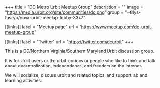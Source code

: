 +++
title = "DC Metro Urbit Meetup Group"
description = ""
image = "https://media.urbit.org/site/communities/dc.png"
group = "~tillys-fasryp/nova-urbit-meetup-lobby-3347"

[[links]]
label = "Meetup page"
url = "https://www.meetup.com/dc-urbit-meetup-group"

[[links]]
label = "Twitter"
url = "https://twitter.com/dcurbit"
+++

This is a DC/Northern Virginia/Southern Maryland Urbit discussion group.

It is for Urbit users or the urbit-curious or people who like to think and talk about decentralization, independence, and freedom on the internet.

We will socialize, discuss urbit and related topics, and support lab and learning activities.

